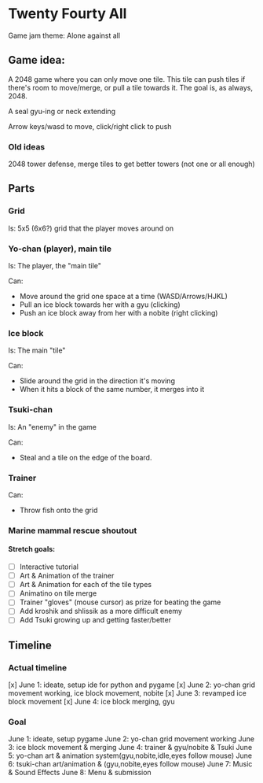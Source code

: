 # Twenty Fourty All

Game jam theme: Alone against all

## Game idea:

A 2048 game where you can only move one tile. This tile can push tiles
if there's room to move/merge, or pull a tile towards it. 
The goal is, as always, 2048.

A seal gyu-ing or neck extending

Arrow keys/wasd to move, click/right click to push

### Old ideas

2048 tower defense, merge tiles to get better towers (not one or all enough)

## Parts

### Grid

Is: 5x5 (6x6?) grid that the player moves around on

### Yo-chan (player), main tile

Is: The player, the "main tile"

Can:
 - Move around the grid one space at a time (WASD/Arrows/HJKL)
 - Pull an ice block towards her with a gyu (clicking)
 - Push an ice block away from her with a nobite (right clicking)

### Ice block

Is: The main "tile"

Can: 
 - Slide around the grid in the direction it's moving
 - When it hits a block of the same number, it merges into it

### Tsuki-chan

Is: An "enemy" in the game

Can:
 - Steal and a tile on the edge of the board.

### Trainer

Can:
 - Throw fish onto the grid

### Marine mammal rescue shoutout

#### Stretch goals:

 - [ ] Interactive tutorial
 - [ ] Art & Animation of the trainer
 - [ ] Art & Animation for each of the tile types
 - [ ] Animatino on tile merge
 - [ ] Trainer "gloves" (mouse cursor) as prize for beating the game
 - [ ] Add kroshik and shlissik as a more difficult enemy
 - [ ] Add Tsuki growing up and getting faster/better

## Timeline

### Actual timeline

[x] June 1: ideate, setup ide for python and pygame
[x] June 2: yo-chan grid movement working, ice block movement, nobite
[x] June 3: revamped ice block movement
[x] June 4: ice block merging, gyu

### Goal

June 1: ideate, setup pygame
June 2: yo-chan grid movement working
June 3: ice block movement & merging
June 4: trainer & gyu/nobite & Tsuki
June 5: yo-chan art & animation system(gyu,nobite,idle,eyes follow mouse)
June 6: tsuki-chan art/animation & (gyu,nobite,eyes follow mouse)
June 7: Music & Sound Effects
June 8: Menu & submission

